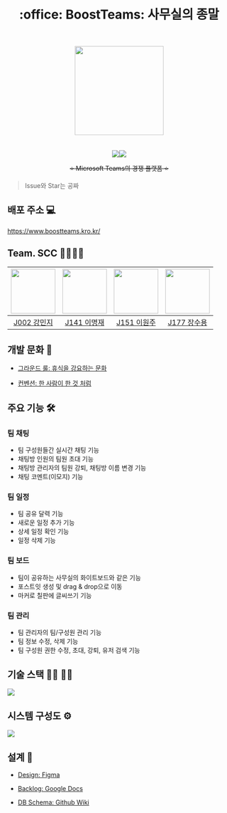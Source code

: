<h1 align="center">:office: BoostTeams: 사무실의 종말</h1>

<br />
<br />
<div align="center"><img src="https://user-images.githubusercontent.com/47925079/139364260-81f6ac46-7fd3-4395-8ec7-d539d41dedac.png" width="200"></div>
<br />
<br />

<div align="center"><img src="https://hits.seeyoufarm.com/api/count/incr/badge.svg?url=https%3A%2F%2Fgithub.com%2Fboostcampwm-2021%2FWEB29-BoostTeams&count_bg=%237B68DC&title_bg=%23464775&icon=&icon_color=%23E7E7E7&title=hits&edge_flat=false"/><img src="https://img.shields.io/github/stars/boostcampwm-2021/WEB29-BoostTeams.svg?style=flat&label=star"></div>
<p style="text-decoration: line-through;" align="center">⭐ Microsoft Teams의 경쟁 플랫폼 ⭐</p>

> Issue와 Star는 공짜

## 배포 주소 💻

https://www.boostteams.kro.kr/

## Team. SCC 👷‍♂️👷‍♀️
|[<img src="https://github.com/mminjg.png" width="100px">](https://github.com/mminjg)|[<img src="https://github.com/leemir.png" width="100px">](https://github.com/leemir)|[<img src="https://github.com/wonju-dev.png" width="100px">](https://github.com/wonju-dev)|[<img src="https://github.com/waterdrag0n.png" width="100px">](https://github.com/waterdrag0n)|
|:---:|:---:|:---:|:---:|
|[J002 강민지](https://github.com/mminjg) | [J141 이명재](https://github.com/leemir) | [J151 이원주](https://github.com/wonju-dev) | [J177 장수용](https://github.com/waterdrag0n)

## 개발 문화 🍻

- [그라운드 룰: 휴식을 강요하는 문화](https://github.com/boostcampwm-2021/WEB29-BoostTeams/wiki/%EA%B7%B8%EB%9D%BC%EC%9A%B4%EB%93%9C%EB%A3%B0)

- [컨벤션: 한 사람이 한 것 처럼](https://github.com/boostcampwm-2021/WEB29-BoostTeams/wiki/%EC%BB%A8%EB%B2%A4%EC%85%98)

## 주요 기능 :hammer_and_wrench:

### 팀 채팅
- 팀 구성원들간 실시간 채팅 기능
- 채팅방 인원의 팀원 초대 기능 
- 채팅방 관리자의 팀원 강퇴, 채팅방 이름 변경 기능 
- 채팅 코멘트(이모지) 기능

### 팀 일정
- 팀 공유 달력 기능 
- 새로운 일정 추가 기능
- 상세 일정 확인 기능
- 일정 삭제 기능 

### 팀 보드
- 팀이 공유하는 사무실의 화이트보드와 같은 기능
- 포스트잇 생성 및 drag & drop으로 이동
- 마커로 칠판에 글씨쓰기 기능

### 팀 관리
- 팀 관리자의 팀/구성원 관리 기능
- 팀 정보 수정, 삭제 기능
- 팀 구성원 권한 수정, 초대, 강퇴, 유저 검색 기능

## 기술 스택 👨‍💻 👩‍💻

![](https://user-images.githubusercontent.com/42960217/143479846-593e0ab6-c9b7-4721-96fd-e45ea9e0377a.png)

## 시스템 구성도 ⚙️

![](https://user-images.githubusercontent.com/42960217/143481445-f5f9a568-2526-46c7-8ed4-e3fd0d7c5ae3.png)

## 설계 🎨

- [Design: Figma](https://www.figma.com/file/ARSNGmB4baVv48Os7TrELl/Teams?node-id=0%3A1)

- [Backlog: Google Docs](https://docs.google.com/spreadsheets/d/1xsavcgsEpVtQNjWshUdCxH5Vqc1FIca0p2LQfSkZy4g)

- [DB Schema: Github Wiki](https://github.com/boostcampwm-2021/WEB29-BoostTeams/wiki/DB-%EC%8A%A4%ED%82%A4%EB%A7%88)
